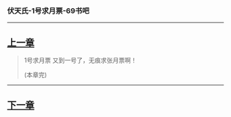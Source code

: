 ### 伏天氏-1号求月票-69书吧

--------
[上一章](./125f37048521615c067c020d8d8f6d88.md)
--------


>
>
>
>1号求月票
>又到一号了，无痕求张月票啊！
>
>(本章完)
>
>

--------
[下一章](./77343fb2168749c0c2b05d1875bf5085.md)
--------
